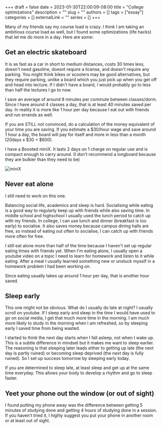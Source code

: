 +++ 
draft = false
date = 2023-01-30T22:00:09-08:00
title = "College optimizations"
description = ""
slug = ""
authors = []
tags = ["essay"]
categories = []
externalLink = ""
series = []
+++



Many of my friends say my course load is crazy. I think I am taking an ambitious course load as well, but I found some optimizations (life hacks) that let me do more in a day.
Here are some:

## Get an electric skateboard

It is as fast as a car in short to medium distances, costs 30 times less, doesn't need gasoline, doesnt require a license, and doesn't require any parking.
You might think bikes or scooters may be good alternatives, but they require parking, unlike a board which you just pick up when you get off and head into lecture. If I didn't have a board, I would probably go to less than half the lectures I go to now.

I save an average of around 8 minutes per commute between classes/dorm. Since I have around 4 classes a day, that is at least 40 minutes saved per day. In reality it is more like 1 hour per day because I eat out with friends and run errands as well. 

If you are STILL not convinced, do a calculation of the money equivalent of your time you are saving. If you estimate a $30/hour wage and save around 1 hour a day, the board will pay for itself and more in less than a month (20days x $30 = $600).

I have a Boosted miniX. It lasts 2 days on 1 charge on regular use and is compact enough to carry around. (I don't recommend a longboard because they are bulkier than they need to be)

![miniX](/img/miniX.jfif)

## Never eat alone

I still need to work on this one.

Balancing social life, academics and sleep is hard. Socialising while eating is a good way to regularly keep up with friends while also saving time. In middle school and highschool I usually used the lunch period to catch up with my friends. In college, I can use lunch and dinner (breakfast is too early) to socialise. It also saves money because campus dining halls are free, so instead of eating out often to socialise, I can catch up with friends more often  for free.

I still eat alone more than half of the time because I haven't set up regular eating times with friends yet. When I'm eating alone, I usually open a youtube video on a topic I need to learn for homework and listen to it while eating. After a meal I usually learned something new or unstuck myself in a homework problem I had been working on.

Since eating usually takes up around 1 hour per day, that is another hour saved.


## Sleep early

This one might not be obvious.
What do I usually do late at night? I usually scroll on youtube. 
If I sleep early and sleep in the time I would have used to go on social media, I get that much more time in the morning. I am much more likely to study in the morning when I am refreshed, so by sleeping early I saved time from being wasted. 

I started to think the next day starts when I fall asleep, not when I wake up. This is a subtle difference in mindset but it makes me want to sleep earlier. The reasoning is that sleeping later leads either to getting up late (the next day is partly ruined) or becoming sleep deprived (the  next day is fully ruined). So I set up success tomorrow by sleeping early today.

If you are determined to sleep late, at least sleep and get up at the same time everyday. This allows your body to develop a rhythm and go to sleep faster.


## Yeet your phone out the window (or out of sight)

I found putting my phone away was the difference between getting 5 minutes of studying done and getting 4 hours of studying done in a session. If you haven't tried it, I highly suggest you put your phone in another room or at least out of sight. 




